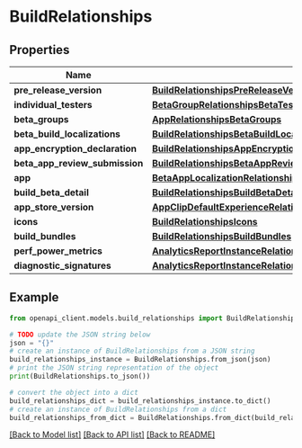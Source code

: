 # BuildRelationships


## Properties

Name | Type | Description | Notes
------------ | ------------- | ------------- | -------------
**pre_release_version** | [**BuildRelationshipsPreReleaseVersion**](BuildRelationshipsPreReleaseVersion.md) |  | [optional] 
**individual_testers** | [**BetaGroupRelationshipsBetaTesters**](BetaGroupRelationshipsBetaTesters.md) |  | [optional] 
**beta_groups** | [**AppRelationshipsBetaGroups**](AppRelationshipsBetaGroups.md) |  | [optional] 
**beta_build_localizations** | [**BuildRelationshipsBetaBuildLocalizations**](BuildRelationshipsBetaBuildLocalizations.md) |  | [optional] 
**app_encryption_declaration** | [**BuildRelationshipsAppEncryptionDeclaration**](BuildRelationshipsAppEncryptionDeclaration.md) |  | [optional] 
**beta_app_review_submission** | [**BuildRelationshipsBetaAppReviewSubmission**](BuildRelationshipsBetaAppReviewSubmission.md) |  | [optional] 
**app** | [**BetaAppLocalizationRelationshipsApp**](BetaAppLocalizationRelationshipsApp.md) |  | [optional] 
**build_beta_detail** | [**BuildRelationshipsBuildBetaDetail**](BuildRelationshipsBuildBetaDetail.md) |  | [optional] 
**app_store_version** | [**AppClipDefaultExperienceRelationshipsReleaseWithAppStoreVersion**](AppClipDefaultExperienceRelationshipsReleaseWithAppStoreVersion.md) |  | [optional] 
**icons** | [**BuildRelationshipsIcons**](BuildRelationshipsIcons.md) |  | [optional] 
**build_bundles** | [**BuildRelationshipsBuildBundles**](BuildRelationshipsBuildBundles.md) |  | [optional] 
**perf_power_metrics** | [**AnalyticsReportInstanceRelationshipsSegments**](AnalyticsReportInstanceRelationshipsSegments.md) |  | [optional] 
**diagnostic_signatures** | [**AnalyticsReportInstanceRelationshipsSegments**](AnalyticsReportInstanceRelationshipsSegments.md) |  | [optional] 

## Example

```python
from openapi_client.models.build_relationships import BuildRelationships

# TODO update the JSON string below
json = "{}"
# create an instance of BuildRelationships from a JSON string
build_relationships_instance = BuildRelationships.from_json(json)
# print the JSON string representation of the object
print(BuildRelationships.to_json())

# convert the object into a dict
build_relationships_dict = build_relationships_instance.to_dict()
# create an instance of BuildRelationships from a dict
build_relationships_from_dict = BuildRelationships.from_dict(build_relationships_dict)
```
[[Back to Model list]](../README.md#documentation-for-models) [[Back to API list]](../README.md#documentation-for-api-endpoints) [[Back to README]](../README.md)



